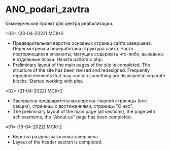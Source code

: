 # ANO_podari_zavtra
Коммерческий проект для центра реабилитации.



=03= (23-04-2022) МСК+2
- Предварительная верстка основных страниц сайта завершена. Пересмотрена и переработана структура сайта. Часто повторяющиеся элементы, могущие содержать что-либо, выведены в отдельные блоки. Начата работа с php.
- Preliminary layout of the main pages of the site is completed. The structure of the site has been revised and redesigned. Frequently repeated elements that may contain something are displayed in separate blocks. Started working with php.


=02= (21-04-2022) МСК+2
- Завершена предварительная верстка главной страницы (все секции), страницы с достижениями, страницы "О нас".
- The preliminary layout of the main page (all sections), the page with achievements, the "About us" page has been completed.


=01= (19-04-2022) МСК+2
- Верстка раздела заголовка завершена.
- Layout of the header section is completed.
